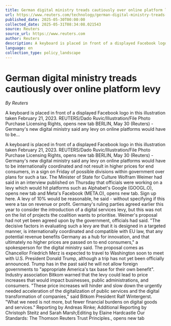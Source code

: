 ```yaml
---
title: German digital ministry treads cautiously over online platform levy
url: https://www.reuters.com/technology/german-digital-ministry-treads-cautiously-over-online-platform-levy-2025-05-30/
published_date: 2025-05-30T00:00:00
collected_date: 2025-05-31T08:34:08.021543
source: Reuters
source_url: https://www.reuters.com
author: Reuters
description: A keyboard is placed in front of a displayed Facebook logo in this illustration taken February 21, 2023. REUTERS/Dado Ruvic/Illustration/File Photo Purchase Licensing Rights, opens new tab BERLIN, May 30 (Reuters) - Germany's new digital ministry said any levy on online platforms would have to be...
language: en
collection_type: policy_landscape
---
```


# German digital ministry treads cautiously over online platform levy

*By Reuters*

A keyboard is placed in front of a displayed Facebook logo in this illustration taken February 21, 2023. REUTERS/Dado Ruvic/Illustration/File Photo Purchase Licensing Rights, opens new tab BERLIN, May 30 (Reuters) - Germany's new digital ministry said any levy on online platforms would have to be...

A keyboard is placed in front of a displayed Facebook logo in this illustration taken February 21, 2023. REUTERS/Dado Ruvic/Illustration/File Photo Purchase Licensing Rights, opens new tab BERLIN, May 30 (Reuters) - Germany's new digital ministry said any levy on online platforms would have to be internationally coordinated and not result in higher prices for end consumers, in a sign on Friday of possible divisions within government over plans for such a tax. The Minister of State for Culture Wolfram Weimer had said in an interview published on Thursday that officials were working on a levy which would hit platforms such as Alphabet's Google (GOOGL.O), opens new tab and Meta's Facebook (META.O), opens new tab. Sign up here. A levy of 10% would be reasonable, he said - without specifying if this were a tax on revenue or profit. Germany's ruling parties agreed earlier this year to consider the introduction of a digital services levy, but this was not on the list of projects the coalition wants to prioritise. Weimer's proposal had not yet been agreed upon by the government, officials had said. "The decisive factors in evaluating such a levy are that it is designed in a targeted manner, is internationally coordinated and compatible with EU law, that any potential revenue benefits Germany as a hub for innovation, and that ultimately no higher prices are passed on to end consumers," a spokesperson for the digital ministry said. The proposal comes as Chancellor Friedrich Merz is expected to travel to Washington soon to meet with U.S. President Donald Trump, although a trip has not yet been officially announced. Trump has in the past said he will not allow foreign governments to "appropriate America's tax base for their own benefit". Industry association Bitkom warned that the levy could lead to price increases that would impact businesses, public administrations, and consumers. "These price increases will hinder and slow down the urgently needed acceleration of the digitalization of public services and the digital transformation of companies," said Bitkom President Ralf Wintergerst. "What we need is not more, but fewer financial burdens on digital goods and services." Reporting by Andreas Rinke; Additional Reporting by Christoph Steitz and Sarah Marsh;Editing by Elaine Hardcastle Our Standards: The Thomson Reuters Trust Principles., opens new tab